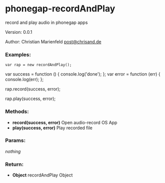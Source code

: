 # phonegap-recordAndPlay
record and play audio in phonegap apps

Version: 0.0.1

Author: Christian Marienfeld post@chrisand.de


### Examples:

	var rap = new recordAndPlay();


  var success = function () { console.log('done'); };
  var error = function (err) { console.log(err); };

  rap.record(success, error);

  rap.play(success, error);

### Methods:

* **record(success, error)**  Open audio-record OS App
* **play(success, error)**  Play recorded file


### Params:

  *nothing*

### Return:

* **Object** recordAndPlay Object
